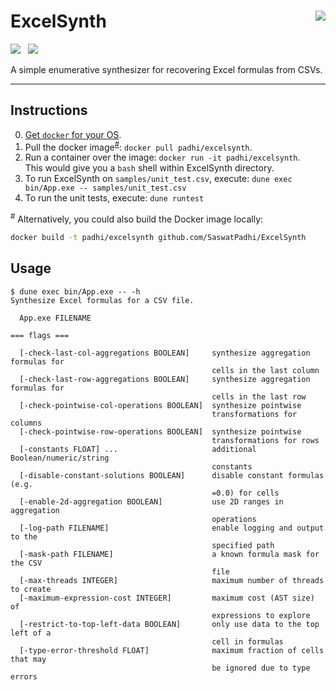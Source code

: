 ExcelSynth
<a href="https://microbadger.com/images/padhi/excelsynth"><img align="right" src="https://img.shields.io/microbadger/image-size/padhi/excelsynth.svg?style=flat&label=docker"></img></a>
==========

[![](https://img.shields.io/travis/SaswatPadhi/ExcelSynth/master.svg?logo=travis&style=popout&label=Travis+Build)][travis]
&nbsp;
[![](https://img.shields.io/docker/cloud/build/padhi/excelsynth.svg?logo=docker&style=popout&label=Docker+Image)][docker-hub]

A simple enumerative synthesizer for recovering Excel formulas from CSVs.

----

## Instructions

0. [Get `docker` for your OS](https://docs.docker.com/install).
1. Pull the docker image<sup>[#](#note_1)</sup>: `docker pull padhi/excelsynth`.
2. Run a container over the image: `docker run -it padhi/excelsynth`.<br>
   This would give you a `bash` shell within ExcelSynth directory.
3. To run ExcelSynth on `samples/unit_test.csv`, execute: `dune exec bin/App.exe -- samples/unit_test.csv`
4. To run the unit tests, execute: `dune runtest`

<a name="note_1"><sup>#</sup></a> Alternatively, you could also build the Docker image locally:

```bash
docker build -t padhi/excelsynth github.com/SaswatPadhi/ExcelSynth
```

## Usage

```
$ dune exec bin/App.exe -- -h
Synthesize Excel formulas for a CSV file.

  App.exe FILENAME

=== flags ===

  [-check-last-col-aggregations BOOLEAN]     synthesize aggregation formulas for
                                             cells in the last column
  [-check-last-row-aggregations BOOLEAN]     synthesize aggregation formulas for
                                             cells in the last row
  [-check-pointwise-col-operations BOOLEAN]  synthesize pointwise
                                             transformations for columns
  [-check-pointwise-row-operations BOOLEAN]  synthesize pointwise
                                             transformations for rows
  [-constants FLOAT] ...                     additional Boolean/numeric/string
                                             constants
  [-disable-constant-solutions BOOLEAN]      disable constant formulas (e.g.
                                             =0.0) for cells
  [-enable-2d-aggregation BOOLEAN]           use 2D ranges in aggregation
                                             operations
  [-log-path FILENAME]                       enable logging and output to the
                                             specified path
  [-mask-path FILENAME]                      a known formula mask for the CSV
                                             file
  [-max-threads INTEGER]                     maximum number of threads to create
  [-maximum-expression-cost INTEGER]         maximum cost (AST size) of
                                             expressions to explore
  [-restrict-to-top-left-data BOOLEAN]       only use data to the top left of a
                                             cell in formulas
  [-type-error-threshold FLOAT]              maximum fraction of cells that may
                                             be ignored due to type errors
```

[docker-hub]:         https://hub.docker.com/r/padhi/excelsynth
[travis]:             https://travis-ci.org/SaswatPadhi/ExcelSynth